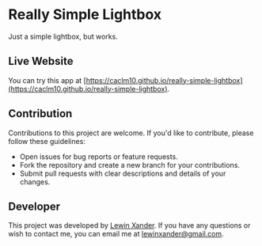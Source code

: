# Really Simple Lightbox

Just a simple lightbox, but works.

## Live Website

You can try this app at [https://caclm10.github.io/really-simple-lightbox](https://caclm10.github.io/really-simple-lightbox).

## Contribution

Contributions to this project are welcome. If you'd like to contribute, please follow these guidelines:

-   Open issues for bug reports or feature requests.
-   Fork the repository and create a new branch for your contributions.
-   Submit pull requests with clear descriptions and details of your changes.

## Developer

This project was developed by [Lewin Xander](https://portfolio-caclm10.vercel.app). If you have any questions or wish to contact me, you can email me at [lewinxander@gmail.com](mailto:lewinxander@gmail.com).

